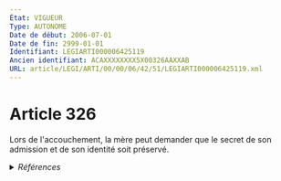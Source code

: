 ```yaml
---
État: VIGUEUR
Type: AUTONOME
Date de début: 2006-07-01
Date de fin: 2999-01-01
Identifiant: LEGIARTI000006425119
Ancien identifiant: ACAXXXXXXXX5X00326AAXXAB
URL: article/LEGI/ARTI/00/00/06/42/51/LEGIARTI000006425119.xml
---
```


<h1>Article 326</h1>

Lors de l'accouchement, la mère peut demander que le secret de son admission et
de son identité soit préservé.


<details>
  <summary><em>Références</em></summary>

  <h2>Articles faisant référence à l'article</h2>
  
  <ul>
    <li>
      <a href="https://legal.tricoteuses.fr//redirection/LEGIARTI000006425694?vers=git&vers=legifrance">Code civil - article 341-1 AUTONOME TRANSFERE, en vigueur du 1993-01-09 au 2006-07-01</a> CONCORDANCE cible
    </li>
    <li>
      <a href="https://legal.tricoteuses.fr//redirection/LEGIARTI000006285052?vers=git&vers=legifrance">Ordonnance n° 2005-759 du 4 juillet 2005 portant réforme de la filiation - article 2 ENTIEREMENT_MODIF</a> MODIFICATION cible
    </li>
    <li>
      <a href="https://legal.tricoteuses.fr//redirection/LEGIARTI000006285053?vers=git&vers=legifrance">Ordonnance n° 2005-759 du 4 juillet 2005 portant réforme de la filiation - article 3 ENTIEREMENT_MODIF</a> MODIFICATION cible
    </li>
  </ul>
  
  <h2>Textes faisant référence à l'article</h2>
  
  <ul>
    <li>
      <a href="https://legal.tricoteuses.fr//redirection/JORFTEXT000000451869?vers=git&vers=legifrance">Ordonnance n° 2005-759 du 4 juillet 2005 portant réforme de la filiation</a> SPEC_APPLI cible
    </li>
  </ul>
  
  <h2>Références faites par l'article</h2>
  
  <ul>
    <li>
      2005-07-04 SPEC_APPLI source <a href="https://legal.tricoteuses.fr//redirection/JORFTEXT000000451869?vers=git&vers=legifrance">Ordonnance n° 2005-759 du 4 juillet 2005 portant réforme de la filiation</a>
    </li>
    <li>
      2005-07-04 MODIFICATION source <a href="https://legal.tricoteuses.fr//redirection/LEGIARTI000006285052?vers=git&vers=legifrance">Ordonnance n° 2005-759 du 4 juillet 2005 portant réforme de la filiation - article 2 ENTIEREMENT_MODIF</a>
    </li>
    <li>
      2005-07-04 MODIFICATION source <a href="https://legal.tricoteuses.fr//redirection/LEGIARTI000006285053?vers=git&vers=legifrance">Ordonnance n° 2005-759 du 4 juillet 2005 portant réforme de la filiation - article 3 ENTIEREMENT_MODIF</a>
    </li>
    <li>
      2999-01-01 CITATION cible <a href="https://legal.tricoteuses.fr//redirection/LEGIARTI000006425109?vers=git&vers=legifrance">Code civil - article 325 AUTONOME MODIFIE, en vigueur du 2006-07-01 au 2009-01-19</a>
    </li>
    <li>
      2999-01-01 CONCORDANCE source <a href="https://legal.tricoteuses.fr//redirection/LEGIARTI000006425694?vers=git&vers=legifrance">Code civil - article 341-1 AUTONOME TRANSFERE, en vigueur du 1993-01-09 au 2006-07-01</a>
    </li>
    <li>
      2999-01-01 CONCORDE cible <a href="https://legal.tricoteuses.fr//redirection/LEGIARTI000006425694?vers=git&vers=legifrance">Code civil - article 341-1 AUTONOME TRANSFERE, en vigueur du 1993-01-09 au 2006-07-01</a>
    </li>
    <li>
      2999-01-01 CITATION cible <a href="https://legal.tricoteuses.fr//redirection/LEGIARTI000020123563?vers=git&vers=legifrance">Code civil - article 62 AUTONOME VIGUEUR, en vigueur depuis le 2009-01-19</a>
    </li>
    <li>
      CODIFICATION source Loi 1803-03-14
    </li>
  </ul>
</details>
